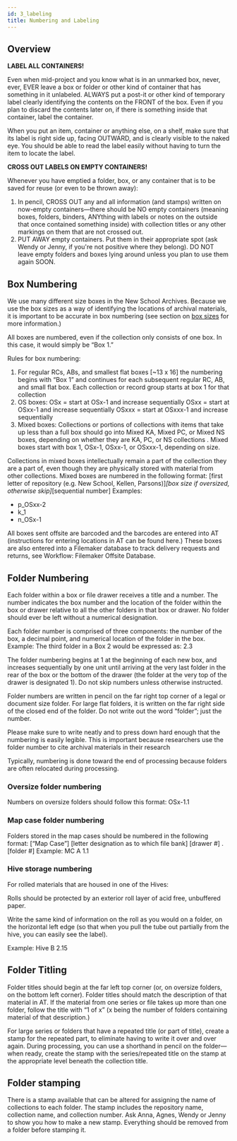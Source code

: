 ```yaml
---
id: 3_labeling
title: Numbering and Labeling
---
```


## Overview

**LABEL ALL CONTAINERS!**

Even when mid-project and you know what is in an unmarked box, never, ever, EVER leave a box or folder or other kind of container that has something in it unlabeled. ALWAYS put a post-it or other kind of temporary label clearly identifying the contents on the FRONT of the box. Even if you plan to discard the contents later on, if there is something inside that container, label the container.

When you put an item, container or anything else, on a shelf, make sure that its label is right side up, facing OUTWARD, and is clearly visible to the naked eye. You should be able to read the label easily without having to turn the item to locate the label.

**CROSS OUT LABELS ON EMPTY CONTAINERS!**

Whenever you have emptied a folder, box, or any container that is to be saved for reuse (or even to be thrown away):
1. In pencil, CROSS OUT any and all information (and stamps) written on now-empty containers—there should be NO empty containers (meaning boxes, folders, binders, ANYthing with labels or notes on the outside that once contained something inside) with collection titles or any other markings on them that are not crossed out.
2. PUT AWAY empty containers. Put them in their appropriate spot (ask Wendy or Jenny, if you're not positive where they belong). DO NOT leave empty folders and boxes lying around unless you plan to use them again SOON.

## Box Numbering

We use many different size boxes in the New School Archives. Because we use the box sizes as a way of identifying the locations of archival materials, it is important to be accurate in box numbering (see section on [box sizes](processing/2_rehousing.md) for more information.)

All boxes are numbered, even if the collection only consists of one box. In this case, it would simply be “Box 1.”

Rules for box numbering:
1. For regular RCs, ABs, and smallest flat boxes [~13 x 16] the numbering begins with “Box 1” and continues for each subsequent regular RC, AB, and small flat box. Each collection or record group starts at box 1 for that collection
2. OS boxes:
OSx = start at OSx-1 and increase sequentially
        	OSxx = start at OSxx-1 and increase sequentially
        	OSxxx = start at OSxxx-1 and increase sequentially
3. Mixed boxes:
Collections or portions of collections with items that take up less than a full box should go into Mixed KA, Mixed PC, or Mixed NS boxes, depending on whether they are KA, PC, or NS collections . Mixed boxes start with box 1, OSx-1, OSxx-1, or OSxxx-1, depending on size.

Collections in mixed boxes intellectually remain a part of the collection they are a part of, even though they are physically stored with material from other collections.
Mixed boxes are numbered in the following format: [first letter of repository (e.g. New School, Kellen, Parsons)]_[box size if oversized, otherwise skip]_[sequential number]
Examples:
  - p_OSxx-2
  - k_1
  - n_OSx-1

All boxes sent offsite are barcoded and the barcodes are entered into AT (instructions for entering locations in AT can be found here.) These boxes are also entered into a Filemaker database to track delivery requests and returns, see Workflow: Filemaker Offsite Database.

## Folder Numbering  
Each folder within a box or file drawer receives a title and a number. The number indicates the box number and the location of the folder within the box or drawer relative to all the other folders in that box or drawer. No folder should ever be left without a numerical designation.

Each folder number is comprised of three components: the number of the box, a decimal point, and numerical location of the folder in the box.
Example:	The third folder in a Box 2 would be expressed as: 2.3
 
The folder numbering begins at 1 at the beginning of each new box, and increases sequentially by one unit until arriving at the very last folder in the rear of the box or the bottom of the drawer (the folder at the very top of the drawer is designated 1). Do not skip numbers unless otherwise instructed.

Folder numbers are written in pencil on the far right top corner of a legal or document size folder. For large flat folders, it is written on the far right side of the closed end of the folder. Do not write out the word “folder”; just the number.

Please make sure to write neatly and to press down hard enough that the numbering is easily legible. This is important because researchers use the folder number to cite archival materials in their research
 
Typically, numbering is done toward the end of processing because folders are often relocated during processing.

### Oversize folder numbering 
Numbers on oversize folders should follow this format:
OSx-1.1

### Map case folder numbering
Folders stored in the map cases should be numbered in the following format:
[“Map Case”]  [letter designation as to which file bank]  [drawer #] . [folder #]
Example:	MC A 1.1

### Hive storage numbering
For rolled materials that are housed in one of the Hives:

Rolls should be protected by an exterior roll layer of acid free, unbuffered paper.

Write the same kind of information on the roll as you would on a folder, on the horizontal left edge (so that when you pull the tube out partially from the hive, you can easily see the label).

Example:	Hive B 2.15

## Folder Titling
Folder titles should begin at the far left top corner (or, on oversize folders, on the bottom left corner). Folder titles should match the description of that material in AT. If the material from one series or file takes up more than one folder, follow the title with “1 of x” (x being the number of folders containing material of that description.)

For large series or folders that have a repeated title (or part of title), create a stamp for the repeated part, to eliminate having to write it over and over again. During processing, you can use a shorthand in pencil on the folder—when ready, create the stamp with the series/repeated title on the stamp at the appropriate level beneath the collection title.

## Folder stamping
There is a stamp available that can be altered for assigning the name of collections to each folder. The stamp includes the repository name, collection name, and collection number. Ask Anna, Agnes, Wendy or Jenny to show you how to make a new stamp. Everything should be removed from a folder before stamping it.





